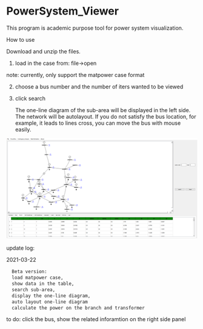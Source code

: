 # PowerSystem_Viewer

This program is academic purpose tool for power system visualization.

How to use

Download and unzip the files.

1. load in the case from: file->open

note: currently, only support the matpower case format


2. choose a bus number and the number of iters wanted to be viewed


3. click search

   The one-line diagram of the sub-area will be displayed in the left side. 
   The network will be autolayout. If you do not satisfy the bus location, for example, it leads to lines cross, you can move the bus with mouse easily.
   
   
![image](https://github.com/shiftlin89/PowerSystem_Viewer/blob/main/fig/demo.PNG)


update log:

2021-03-22
  
      Beta version: 
      load matpower case, 
      show data in the table, 
      search sub-area, 
      display the one-line diagram, 
      auto layout one-line diagram
      calculate the power on the branch and transformer
 
 to do:
   click the bus, show the related inforamtion on the right side panel

